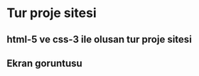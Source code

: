﻿
<h1>Tur proje sitesi</h1>

<h2>html-5 ve css-3 ile olusan tur proje sitesi</h2>

<h2>Ekran goruntusu</h2>


